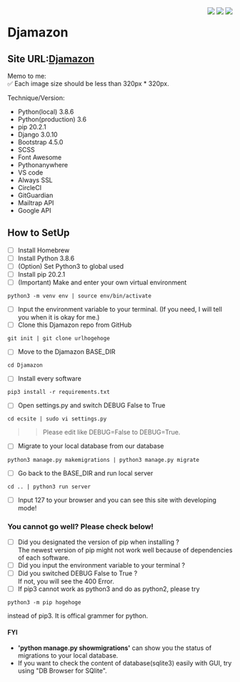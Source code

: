 <div style="float: right;">
<img src="https://img.shields.io/badge/-Django-092E20.svg?logo=django&style=flat"> <img src="https://img.shields.io/badge/-Bootstrap-563D7C.svg?logo=bootstrap&style=flat"> <img src="https://img.shields.io/badge/-Linux-6C6694.svg?logo=linux&style=flat"></div>

# Djamazon

## Site URL:[Djamazon](https://shinac.pythonanywhere.com/)

Memo to me:\
✅ Each image size should be less than 320px \* 320px.

Technique/Version:

- Python(local) 3.8.6
- Python(production) 3.6
- pip 20.2.1
- Django 3.0.10
- Bootstrap 4.5.0
- SCSS
- Font Awesome
- Pythonanywhere
- VS code
- Always SSL
- CircleCI
- GitGuardian
- Mailtrap API
- Google API

## How to SetUp

- [ ] Install Homebrew
- [ ] Install Python 3.8.6
- [ ] \(Option) Set Python3 to global used
- [ ] Install pip 20.2.1
- [ ] \(Important) Make and enter your own virtual environment

```
python3 -m venv env | source env/bin/activate
```

- [ ] Input the environment variable to your terminal. (If you need, I will tell you when it is okay for me.)
- [ ] Clone this Djamazon repo from GitHub

```
git init | git clone urlhogehoge
```

- [ ] Move to the Djamazon BASE_DIR

```
cd Djamazon
```

- [ ] Install every software

```
pip3 install -r requirements.txt
```

- [ ] Open settings.py and switch DEBUG False to True

```
cd ecsite | sudo vi settings.py
```

> > Please edit like DEBUG=False to DEBUG=True.

- [ ] Migrate to your local database from our database

```
python3 manage.py makemigrations | python3 manage.py migrate
```

- [ ] Go back to the BASE_DIR and run local server

```
cd .. | python3 run server
```

- [ ] Input 127 to your browser and you can see this site with developing mode!

### You cannot go well? Please check below!

- [ ] Did you designated the version of pip when installing ?\
       The newest version of pip might not work well because of dependencies of each software.
- [ ] Did you input the environment variable to your terminal ?
- [ ] Did you switched DEBUG False to True ?\
       If not, you will see the 400 Error.
- [ ] If pip3 cannot work as python3 and do as python2, please try

```
python3 -m pip hogehoge
```

instead of pip3. It is offical grammer for python.

#### FYI

- **'python manage.py showmigrations'** can show you the status of migrations to your local database.
- If you want to check the content of database(sqlite3) easily with GUI, try using "DB Browser for SQlite".
